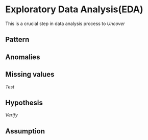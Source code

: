 # Exploratory Data Analysis(EDA)
  This is a crucial step in data analysis process to 
  *Uncover*
  ## Pattern
  ## Anomalies
  ## Missing values
  *Test*
  ## Hypothesis
  *Verify*
  ## Assumption
  
